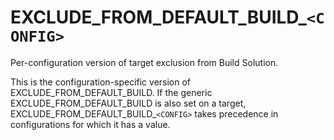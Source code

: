   

# EXCLUDE_FROM_DEFAULT_BUILD_```<CONFIG>```  
Per-configuration version of target exclusion from Build Solution.  

This is the configuration-specific version of
EXCLUDE_FROM_DEFAULT_BUILD.  If the generic
EXCLUDE_FROM_DEFAULT_BUILD is also set on a target,
EXCLUDE_FROM_DEFAULT_BUILD_```<CONFIG>``` takes
precedence in configurations for which it has a value.  

